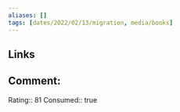 ```yaml
---
aliases: []
tags: [dates/2022/02/13/migration, media/books]
---
```


## Links

## Comment:
Rating:: 81
Consumed:: true